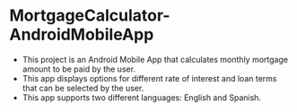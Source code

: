 # MortgageCalculator-AndroidMobileApp

- This project is an Android Mobile App that calculates monthly mortgage amount to be paid by the user.
- This app displays options for different rate of interest and loan terms that can be selected by the user.
- This app supports two different languages: English and Spanish.
